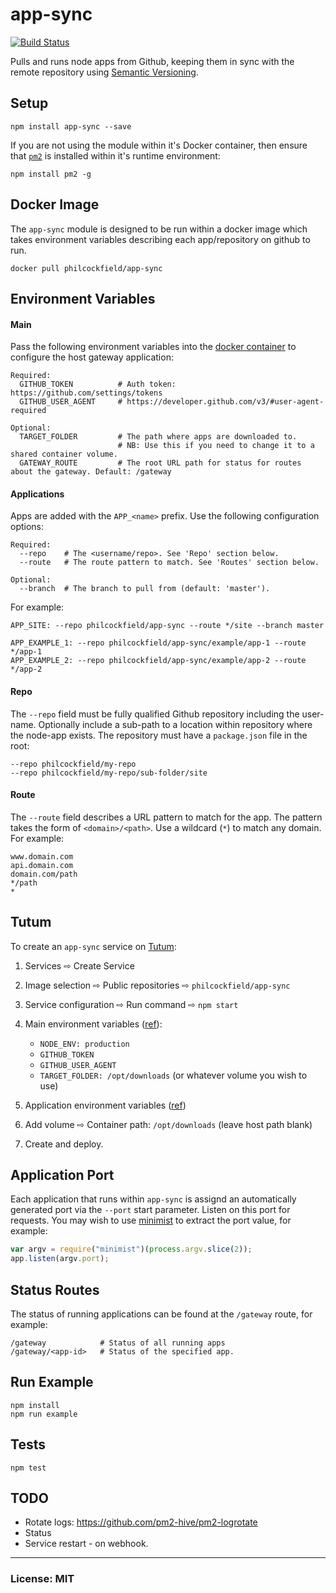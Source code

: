 # app-sync

[![Build Status](https://travis-ci.org/philcockfield/app-sync.svg)](https://travis-ci.org/philcockfield/app-sync)

Pulls and runs node apps from Github, keeping them in sync with the remote repository using [Semantic Versioning](http://semver.org/).


## Setup

    npm install app-sync --save

If you are not using the module within it's Docker container, then ensure that [`pm2`](http://pm2.keymetrics.io/) is installed within it's runtime environment:

    npm install pm2 -g


## Docker Image
The `app-sync` module is designed to be run within a docker image which takes  environment variables describing each app/repository on github to run.

    docker pull philcockfield/app-sync

## Environment Variables
#### Main
Pass the following environment variables into the [docker container](https://hub.docker.com/r/philcockfield/app-sync/) to configure the host gateway application:

    Required:
      GITHUB_TOKEN          # Auth token: https://github.com/settings/tokens
      GITHUB_USER_AGENT     # https://developer.github.com/v3/#user-agent-required

    Optional:
      TARGET_FOLDER         # The path where apps are downloaded to.
                            # NB: Use this if you need to change it to a shared container volume.
      GATEWAY_ROUTE         # The root URL path for status for routes about the gateway. Default: /gateway



#### Applications
Apps are added with the `APP_<name>` prefix. Use the following configuration options:

    Required:
      --repo    # The <username/repo>. See 'Repo' section below.
      --route   # The route pattern to match. See 'Routes' section below.

    Optional:
      --branch  # The branch to pull from (default: 'master').

For example:

    APP_SITE: --repo philcockfield/app-sync --route */site --branch master

    APP_EXAMPLE_1: --repo philcockfield/app-sync/example/app-1 --route */app-1
    APP_EXAMPLE_2: --repo philcockfield/app-sync/example/app-2 --route */app-2



#### Repo
The `--repo` field must be fully qualified Github repository including the user-name. Optionally include a sub-path to a location within repository where the node-app exists. The repository must have a `package.json` file in the root:


    --repo philcockfield/my-repo
    --repo philcockfield/my-repo/sub-folder/site



#### Route
The `--route` field describes a URL pattern to match for the app.  The pattern takes the form of `<domain>/<path>`.  Use a wildcard (`*`) to match any domain. For example:

    www.domain.com
    api.domain.com
    domain.com/path
    */path
    *

## Tutum
To create an `app-sync` service on [Tutum](https://www.tutum.co/):

1. Services ⇨ Create Service

2. Image selection ⇨ Public repositories ⇨ `philcockfield/app-sync`

3. Service configuration ⇨ Run command ⇨ `npm start`

4. Main environment variables ([ref](https://github.com/philcockfield/app-sync#main)):
    - `NODE_ENV: production`
    - `GITHUB_TOKEN`
    - `GITHUB_USER_AGENT`
    - `TARGET_FOLDER: /opt/downloads` (or whatever volume you wish to use)

5. Application environment variables ([ref](https://github.com/philcockfield/app-sync#applications))

6. Add volume ⇨ Container path: `/opt/downloads` (leave host path blank)

7. Create and deploy.


## Application Port
Each application that runs within `app-sync` is assignd an automatically generated port via the `--port` start parameter.  Listen on this port for requests.  You may wish to use [minimist](https://www.npmjs.com/package/minimist) to extract the port value, for example:

```js
var argv = require("minimist")(process.argv.slice(2));
app.listen(argv.port);
```


## Status Routes
The status of running applications can be found at the `/gateway` route, for example:

    /gateway            # Status of all running apps
    /gateway/<app-id>   # Status of the specified app.


## Run Example
    npm install
    npm run example


## Tests
    npm test


## TODO
- Rotate logs: https://github.com/pm2-hive/pm2-logrotate
- Status
- Service restart - on webhook.

---
### License: MIT
